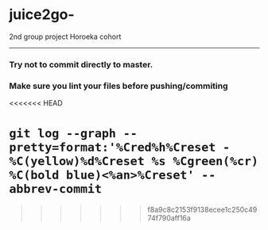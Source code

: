 # juice2go-
2nd group project Horoeka cohort


----
### Try not to commit directly to master.

### Make sure you lint your files before pushing/commiting
<<<<<<< HEAD

####
```git log --graph --pretty=format:'%Cred%h%Creset -%C(yellow)%d%Creset %s %Cgreen(%cr) %C(bold blue)<%an>%Creset' --abbrev-commit ```
=======
>>>>>>> f8a9c8c2153f9138ecee1c250c4974f790aff16a
